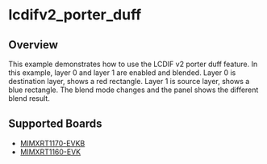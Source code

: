 # lcdifv2_porter_duff

## Overview
This example demonstrates how to use the LCDIF v2 porter duff feature. In this
example, layer 0 and layer 1 are enabled and blended. Layer 0 is destination layer,
shows a red rectangle. Layer 1 is source layer, shows a blue rectangle. The blend
mode changes and the panel shows the different blend result.

## Supported Boards
- [MIMXRT1170-EVKB](../../../_boards/evkbmimxrt1170/driver_examples/lcdifv2/lcdifv2_examples_readme.md)
- [MIMXRT1160-EVK](../../../_boards/evkmimxrt1160/driver_examples/lcdifv2/lcdifv2_examples_readme.md)
